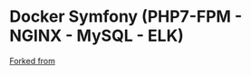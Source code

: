 # Docker Symfony (PHP7-FPM - NGINX - MySQL - ELK)

[Forked from](https://travis-ci.org/maxpou/docker-symfony)

